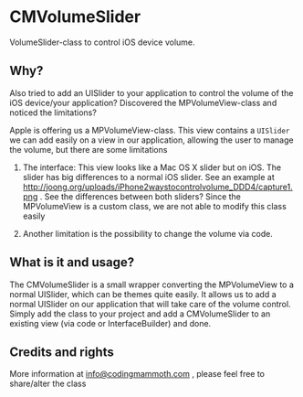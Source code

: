 CMVolumeSlider
==============

VolumeSlider-class to control iOS device volume.

Why?
--------------

Also tried to add an UISlider to your application to control the volume of the iOS device/your application?
Discovered the MPVolumeView-class and noticed the limitations?

Apple is offering us a MPVolumeView-class. This view contains a `UISlider` we can add easily on a view in our application,
allowing the user to manage the volume, but there are some limitations

1. The interface:  This view looks like a Mac OS X slider but on iOS. The slider has big differences to a normal iOS slider.
See an example at http://joong.org/uploads/iPhone2waystocontrolvolume_DDD4/capture1.png . See the differences between both sliders?
Since the MPVolumeView is a custom class, we are not able to modify this class easily

2. Another limitation is the possibility to change the volume via code.

What is it and usage?
--------------

The CMVolumeSlider is a small wrapper converting the MPVolumeView to a normal UISlider, which can be themes quite easily.
It allows us to add a normal UISlider on our application that will take care of the volume control.
Simply add the class to your project and add a CMVolumeSlider to an existing view (via code or InterfaceBuilder) and done.

Credits and rights
--------------

More information at info@codingmammoth.com , please feel free to share/alter the class
